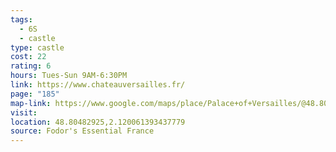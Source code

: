 ```yaml
---
tags:
  - 6S
  - castle
type: castle
cost: 22
rating: 6
hours: Tues-Sun 9AM-6:30PM
link: https://www.chateauversailles.fr/
page: "185"
map-link: https://www.google.com/maps/place/Palace+of+Versailles/@48.8048684,2.1177805,17z/data=!3m2!4b1!5s0x47e67dbeb2a2d1cb:0xfaa83490b67c0c36!4m6!3m5!1s0x47e67d94d7b14c75:0x538fcc15f59ce8f!8m2!3d48.8048649!4d2.1203554!16zL20vMGRfNjE?entry=ttu&g_ep=EgoyMDI0MDgyOC4wIKXMDSoASAFQAw%3D%3D
visit: 
location: 48.80482925,2.120061393437779
source: Fodor's Essential France
---
```

